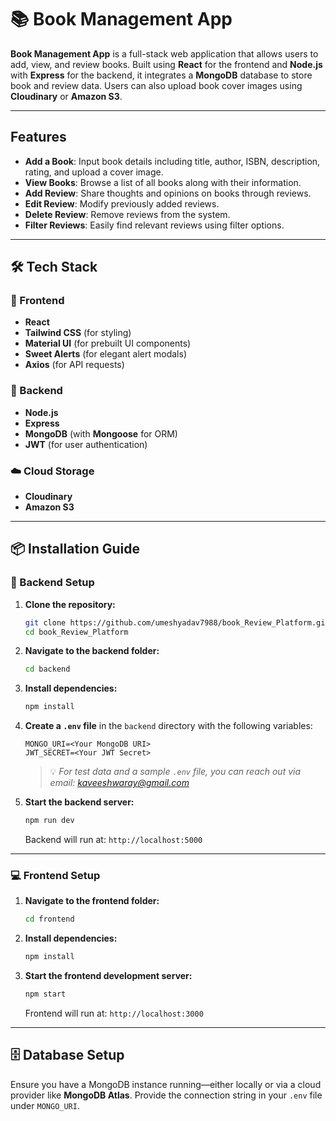 # 📚 Book Management App

**Book Management App** is a full-stack web application that allows users to add, view, and review books. Built using **React** for the frontend and **Node.js** with **Express** for the backend, it integrates a **MongoDB** database to store book and review data. Users can also upload book cover images using **Cloudinary** or **Amazon S3**.

---

##  Features

- **Add a Book**: Input book details including title, author, ISBN, description, rating, and upload a cover image.
- **View Books**: Browse a list of all books along with their information.
- **Add Review**: Share thoughts and opinions on books through reviews.
- **Edit Review**: Modify previously added reviews.
- **Delete Review**: Remove reviews from the system.
- **Filter Reviews**: Easily find relevant reviews using filter options.

---

## 🛠️ Tech Stack

### 🔹 Frontend
- **React**
- **Tailwind CSS** (for styling)
- **Material UI** (for prebuilt UI components)
- **Sweet Alerts** (for elegant alert modals)
- **Axios** (for API requests)

### 🔹 Backend
- **Node.js**
- **Express**
- **MongoDB** (with **Mongoose** for ORM)
- **JWT** (for user authentication)

### ☁️ Cloud Storage
- **Cloudinary**
- **Amazon S3**

---

## 📦 Installation Guide

### 🔧 Backend Setup

1. **Clone the repository:**

   ```bash
   git clone https://github.com/umeshyadav7988/book_Review_Platform.git
   cd book_Review_Platform
   ```

2. **Navigate to the backend folder:**

   ```bash
   cd backend
   ```

3. **Install dependencies:**

   ```bash
   npm install
   ```

4. **Create a `.env` file** in the `backend` directory with the following variables:

   ```env
   MONGO_URI=<Your MongoDB URI>
   JWT_SECRET=<Your JWT Secret>
   ```

   > 💡 *For test data and a sample `.env` file, you can reach out via email: kaveeshwaray@gmail.com*

5. **Start the backend server:**

   ```bash
   npm run dev
   ```

   Backend will run at: `http://localhost:5000`

---

### 💻 Frontend Setup

1. **Navigate to the frontend folder:**

   ```bash
   cd frontend
   ```

2. **Install dependencies:**

   ```bash
   npm install
   ```

3. **Start the frontend development server:**

   ```bash
   npm start
   ```

   Frontend will run at: `http://localhost:3000`

---

## 🗄️ Database Setup

Ensure you have a MongoDB instance running—either locally or via a cloud provider like **MongoDB Atlas**. Provide the connection string in your `.env` file under `MONGO_URI`.


